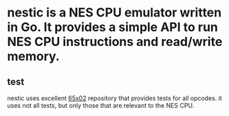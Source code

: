 # nestic is a NES CPU emulator written in Go. It provides a simple API to run NES CPU instructions and read/write memory.

## test
nestic uses excellent [65x02](https://github.com/SingleStepTests/65x02.git) repository that provides tests for all opcodes.
it uses not all tests, but only those that are relevant to the NES CPU.
